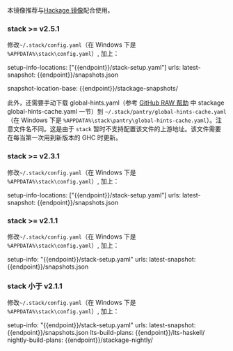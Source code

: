 本镜像推荐与[Hackage 镜像](../hackage/)配合使用。

### stack >= v2.5.1

修改`~/.stack/config.yaml`（在 Windows 下是 `%APPDATA%\stack\config.yaml`）, 加上：

<tmpl z-lang="yaml">
setup-info-locations: ["{{endpoint}}/stack-setup.yaml"]
urls:
  latest-snapshot: {{endpoint}}/snapshots.json

snapshot-location-base: {{endpoint}}/stackage-snapshots/
</tmpl>

此外，还需要手动下载 global-hints.yaml（参考 [GitHub RAW 帮助](../github-raw/) 中 stackage global-hints-cache.yaml 一节）到 `~/.stack/pantry/global-hints-cache.yaml`（在 Windows 下是 `%APPDATA%\stack\pantry\global-hints-cache.yaml`）。注意文件名不同。这是由于 `stack` 暂时不支持配置该文件的上游地址。该文件需要在每当第一次用到新版本的 GHC 时更新。

### stack >= v2.3.1

修改`~/.stack/config.yaml`（在 Windows 下是 `%APPDATA%\stack\config.yaml`）, 加上：

<tmpl z-lang="yaml">
setup-info-locations: ["{{endpoint}}/stack-setup.yaml"]
urls:
  latest-snapshot: {{endpoint}}/snapshots.json
</tmpl>

### stack >= v2.1.1

修改`~/.stack/config.yaml`（在 Windows 下是 `%APPDATA%\stack\config.yaml`）, 加上：

<tmpl z-lang="yaml">
setup-info: "{{endpoint}}/stack-setup.yaml"
urls:
  latest-snapshot: {{endpoint}}/snapshots.json
</tmpl>

### stack 小于 v2.1.1

修改`~/.stack/config.yaml`（在 Windows 下是 `%APPDATA%\stack\config.yaml`）, 加上：

<tmpl z-lang="yaml">
setup-info: "{{endpoint}}/stack-setup.yaml"
urls:
  latest-snapshot: {{endpoint}}/snapshots.json
  lts-build-plans: {{endpoint}}/lts-haskell/
  nightly-build-plans: {{endpoint}}/stackage-nightly/
</tmpl>

